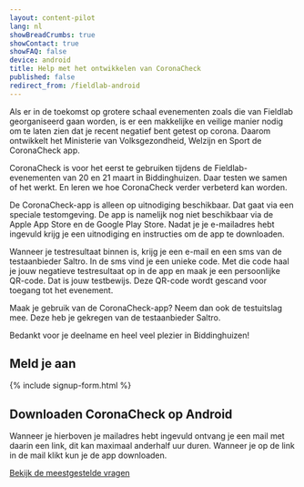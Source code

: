```yaml
---
layout: content-pilot
lang: nl
showBreadCrumbs: true
showContact: true
showFAQ: false
device: android
title: Help met het ontwikkelen van CoronaCheck
published: false
redirect_from: /fieldlab-android
--- 
```

Als er in de toekomst op grotere schaal evenementen zoals die van Fieldlab georganiseerd gaan worden, is er een makkelijke en veilige manier nodig om te laten zien dat je recent negatief bent getest op corona. Daarom ontwikkelt het Ministerie van Volksgezondheid, Welzijn en Sport de CoronaCheck app.

CoronaCheck is voor het eerst te gebruiken tijdens de Fieldlab-evenementen van 20 en 21 maart in Biddinghuizen. Daar testen we samen of het werkt. En leren we hoe CoronaCheck verder verbeterd kan worden. 

De CoronaCheck-app is alleen op uitnodiging beschikbaar. Dat gaat via een speciale testomgeving. De app is namelijk nog niet beschikbaar via de Apple App Store en de Google Play Store. Nadat je je e-mailadres hebt ingevuld krijg je een uitnodiging en instructies om de app te downloaden.

Wanneer je testresultaat binnen is, krijg je een e-mail en een sms van de testaanbieder Saltro. In de sms vind je een unieke code. Met die code haal je jouw negatieve testresultaat op in de app en maak je een persoonlijke QR-code. Dat is jouw testbewijs. Deze QR-code wordt gescand voor toegang tot het evenement.

Maak je gebruik van de CoronaCheck-app? Neem dan ook de testuitslag mee. Deze heb je gekregen van de testaanbieder Saltro.

Bedankt voor je deelname en heel veel plezier in Biddinghuizen!

## Meld je aan

{% include signup-form.html %}

## Downloaden CoronaCheck op Android

Wanneer je hierboven je mailadres hebt ingevuld ontvang je een mail met daarin een link, dit kan maximaal anderhalf uur duren. Wanneer je op de link in de mail klikt kun je de app downloaden. 

[Bekijk de meestgestelde vragen](/faq)
